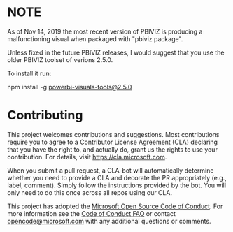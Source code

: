 # NOTE

As of Nov 14, 2019 the most recent version of PBIVIZ is producing a malfunctioning visual when packaged with "pbiviz package". 

Unless fixed in the future PBIVIZ releases, I would suggest that you use the older PBIVIZ toolset of verions 2.5.0. 

To install it run: 

npm install -g powerbi-visuals-tools@2.5.0


# Contributing

This project welcomes contributions and suggestions.  Most contributions require you to agree to a
Contributor License Agreement (CLA) declaring that you have the right to, and actually do, grant us
the rights to use your contribution. For details, visit https://cla.microsoft.com.

When you submit a pull request, a CLA-bot will automatically determine whether you need to provide
a CLA and decorate the PR appropriately (e.g., label, comment). Simply follow the instructions
provided by the bot. You will only need to do this once across all repos using our CLA.

This project has adopted the [Microsoft Open Source Code of Conduct](https://opensource.microsoft.com/codeofconduct/).
For more information see the [Code of Conduct FAQ](https://opensource.microsoft.com/codeofconduct/faq/) or
contact [opencode@microsoft.com](mailto:opencode@microsoft.com) with any additional questions or comments.
